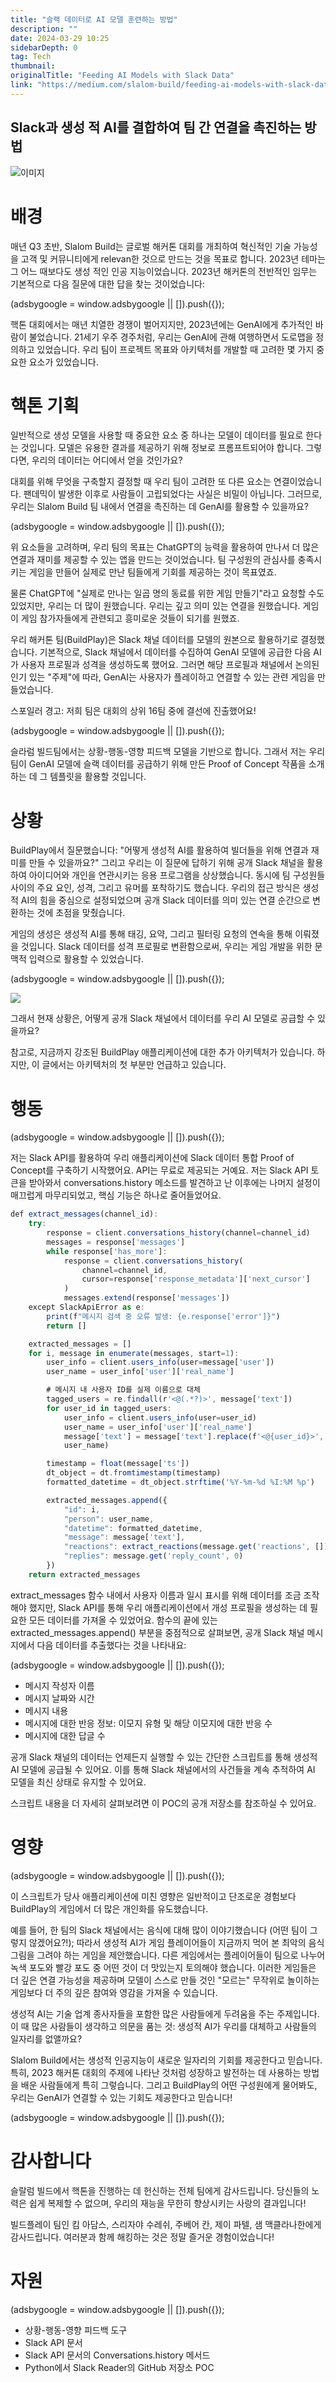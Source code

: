 ```yaml
---
title: "슬랙 데이터로 AI 모델 훈련하는 방법"
description: ""
date: 2024-03-29 10:25
sidebarDepth: 0
tag: Tech
thumbnail: 
originalTitle: "Feeding AI Models with Slack Data"
link: "https://medium.com/slalom-build/feeding-ai-models-with-slack-data-8106550f6485"
---
```



## Slack과 생성 적 AI를 결합하여 팀 간 연결을 촉진하는 방법

![이미지](./img/FeedingAIModelswithSlackData_0.png)

# 배경

매년 Q3 초반, Slalom Build는 글로벌 해커톤 대회를 개최하여 혁신적인 기술 가능성을 고객 및 커뮤니티에게 relevan한 것으로 만드는 것을 목표로 합니다. 2023년 테마는 그 어느 때보다도 생성 적인 인공 지능이었습니다. 2023년 해커톤의 전반적인 임무는 기본적으로 다음 질문에 대한 답을 찾는 것이었습니다:

<!-- ui-log 수평형 -->
<ins class="adsbygoogle"
  style="display:block"
  data-ad-client="ca-pub-4877378276818686"
  data-ad-slot="9743150776"
  data-ad-format="auto"
  data-full-width-responsive="true"></ins>
<component is="script">
(adsbygoogle = window.adsbygoogle || []).push({});
</component>

핵톤 대회에서는 매년 치열한 경쟁이 벌어지지만, 2023년에는 GenAI에게 추가적인 바람이 불었습니다. 21세기 우주 경주처럼, 우리는 GenAI에 관해 여행하면서 도로맵을 정의하고 있었습니다. 우리 팀이 프로젝트 목표와 아키텍처를 개발할 때 고려한 몇 가지 중요한 요소가 있었습니다.

# 핵톤 기획

일반적으로 생성 모델을 사용할 때 중요한 요소 중 하나는 모델이 데이터를 필요로 한다는 것입니다. 모델은 유용한 결과를 제공하기 위해 정보로 프롬프트되어야 합니다. 그렇다면, 우리의 데이터는 어디에서 얻을 것인가요?

대회를 위해 무엇을 구축할지 결정할 때 우리 팀이 고려한 또 다른 요소는 연결이었습니다. 팬데믹이 발생한 이후로 사람들이 고립되었다는 사실은 비밀이 아닙니다. 그러므로, 우리는 Slalom Build 팀 내에서 연결을 촉진하는 데 GenAI를 활용할 수 있을까요?

<!-- ui-log 수평형 -->
<ins class="adsbygoogle"
  style="display:block"
  data-ad-client="ca-pub-4877378276818686"
  data-ad-slot="9743150776"
  data-ad-format="auto"
  data-full-width-responsive="true"></ins>
<component is="script">
(adsbygoogle = window.adsbygoogle || []).push({});
</component>

위 요소들을 고려하며, 우리 팀의 목표는 ChatGPT의 능력을 활용하여 만나서 더 많은 연결과 재미를 제공할 수 있는 앱을 만드는 것이었습니다. 팀 구성원의 관심사를 충족시키는 게임을 만들어 실제로 만난 팀들에게 기회를 제공하는 것이 목표였죠.

물론 ChatGPT에 "실제로 만나는 일곱 명의 동료를 위한 게임 만들기"라고 요청할 수도 있었지만, 우리는 더 많이 원했습니다. 우리는 깊고 의미 있는 연결을 원했습니다. 게임이 게임 참가자들에게 관련되고 흥미로운 것들이 되기를 원했죠.

우리 해커톤 팀(BuildPlay)은 Slack 채널 데이터를 모델의 원본으로 활용하기로 결정했습니다. 기본적으로, Slack 채널에서 데이터를 수집하여 GenAI 모델에 공급한 다음 AI가 사용자 프로필과 성격을 생성하도록 했어요. 그러면 해당 프로필과 채널에서 논의된 인기 있는 "주제"에 따라, GenAI는 사용자가 플레이하고 연결할 수 있는 관련 게임을 만들었습니다.

스포일러 경고: 저희 팀은 대회의 상위 16팀 중에 결선에 진출했어요!

<!-- ui-log 수평형 -->
<ins class="adsbygoogle"
  style="display:block"
  data-ad-client="ca-pub-4877378276818686"
  data-ad-slot="9743150776"
  data-ad-format="auto"
  data-full-width-responsive="true"></ins>
<component is="script">
(adsbygoogle = window.adsbygoogle || []).push({});
</component>

슬라럼 빌드팀에서는 상황-행동-영향 피드백 모델을 기반으로 합니다. 그래서 저는 우리 팀이 GenAI 모델에 슬랙 데이터를 공급하기 위해 만든 Proof of Concept 작품을 소개하는 데 그 템플릿을 활용할 것입니다.

# 상황

BuildPlay에서 질문했습니다: "어떻게 생성적 AI를 활용하여 빌더들을 위해 연결과 재미를 만들 수 있을까요?" 그리고 우리는 이 질문에 답하기 위해 공개 Slack 채널을 활용하여 아이디어와 개인을 연관시키는 응용 프로그램을 상상했습니다. 동시에 팀 구성원들 사이의 주요 요인, 성격, 그리고 유머를 포착하기도 했습니다. 우리의 접근 방식은 생성적 AI의 힘을 중심으로 설정되었으며 공개 Slack 데이터를 의미 있는 연결 순간으로 변환하는 것에 초점을 맞췄습니다.

게임의 생성은 생성적 AI를 통해 태깅, 요약, 그리고 필터링 요청의 연속을 통해 이뤄졌을 것입니다. Slack 데이터를 성격 프로필로 변환함으로써, 우리는 게임 개발을 위한 문맥적 입력으로 활용할 수 있었습니다.

<!-- ui-log 수평형 -->
<ins class="adsbygoogle"
  style="display:block"
  data-ad-client="ca-pub-4877378276818686"
  data-ad-slot="9743150776"
  data-ad-format="auto"
  data-full-width-responsive="true"></ins>
<component is="script">
(adsbygoogle = window.adsbygoogle || []).push({});
</component>

<img src="./img/FeedingAIModelswithSlackData_1.png" />

그래서 현재 상황은, 어떻게 공개 Slack 채널에서 데이터를 우리 AI 모델로 공급할 수 있을까요?

참고로, 지금까지 강조된 BuildPlay 애플리케이션에 대한 추가 아키텍처가 있습니다. 하지만, 이 글에서는 아키텍처의 첫 부분만 언급하고 있습니다.

# 행동

<!-- ui-log 수평형 -->
<ins class="adsbygoogle"
  style="display:block"
  data-ad-client="ca-pub-4877378276818686"
  data-ad-slot="9743150776"
  data-ad-format="auto"
  data-full-width-responsive="true"></ins>
<component is="script">
(adsbygoogle = window.adsbygoogle || []).push({});
</component>

저는 Slack API를 활용하여 우리 애플리케이션에 Slack 데이터 통합 Proof of Concept를 구축하기 시작했어요. API는 무료로 제공되는 거예요. 저는 Slack API 토큰을 받아와서 conversations.history 메소드를 발견하고 난 이후에는 나머지 설정이 매끄럽게 마무리되었고, 핵심 기능은 하나로 줄어들었어요.  

```js
def extract_messages(channel_id):
    try:
        response = client.conversations_history(channel=channel_id)
        messages = response['messages']
        while response['has_more']:
            response = client.conversations_history(
                channel=channel_id,
                cursor=response['response_metadata']['next_cursor']
            )
            messages.extend(response['messages'])
    except SlackApiError as e:
        print(f"메시지 검색 중 오류 발생: {e.response['error']}")
        return []

    extracted_messages = []
    for i, message in enumerate(messages, start=1):
        user_info = client.users_info(user=message['user'])
        user_name = user_info['user']['real_name']

        # 메시지 내 사용자 ID를 실제 이름으로 대체
        tagged_users = re.findall(r'<@(.*?)>', message['text'])
        for user_id in tagged_users:
            user_info = client.users_info(user=user_id)
            user_name = user_info['user']['real_name']
            message['text'] = message['text'].replace(f'<@{user_id}>', 
            user_name)

        timestamp = float(message['ts'])
        dt_object = dt.fromtimestamp(timestamp)
        formatted_datetime = dt_object.strftime('%Y-%m-%d %I:%M %p')

        extracted_messages.append({
            "id": i,
            "person": user_name,
            "datetime": formatted_datetime,
            "message": message['text'],
            "reactions": extract_reactions(message.get('reactions', [])),
            "replies": message.get('reply_count', 0)
        })
    return extracted_messages
```

extract_messages 함수 내에서 사용자 이름과 일시 표시를 위해 데이터를 조금 조작해야 했지만, Slack API를 통해 우리 애플리케이션에서 개성 프로필을 생성하는 데 필요한 모든 데이터를 가져올 수 있었어요. 함수의 끝에 있는 extracted_messages.append() 부분을 중점적으로 살펴보면, 공개 Slack 채널 메시지에서 다음 데이터를 추출했다는 것을 나타내요:

<!-- ui-log 수평형 -->
<ins class="adsbygoogle"
  style="display:block"
  data-ad-client="ca-pub-4877378276818686"
  data-ad-slot="9743150776"
  data-ad-format="auto"
  data-full-width-responsive="true"></ins>
<component is="script">
(adsbygoogle = window.adsbygoogle || []).push({});
</component>

- 메시지 작성자 이름
- 메시지 날짜와 시간
- 메시지 내용
- 메시지에 대한 반응 정보: 이모지 유형 및 해당 이모지에 대한 반응 수
- 메시지에 대한 답글 수

공개 Slack 채널의 데이터는 언제든지 실행할 수 있는 간단한 스크립트를 통해 생성적 AI 모델에 공급될 수 있어요. 이를 통해 Slack 채널에서의 사건들을 계속 추적하여 AI 모델을 최신 상태로 유지할 수 있어요.

스크립트 내용을 더 자세히 살펴보려면 이 POC의 공개 저장소를 참조하실 수 있어요.

# 영향

<!-- ui-log 수평형 -->
<ins class="adsbygoogle"
  style="display:block"
  data-ad-client="ca-pub-4877378276818686"
  data-ad-slot="9743150776"
  data-ad-format="auto"
  data-full-width-responsive="true"></ins>
<component is="script">
(adsbygoogle = window.adsbygoogle || []).push({});
</component>

이 스크립트가 당사 애플리케이션에 미친 영향은 일반적이고 단조로운 경험보다 BuildPlay의 게임에서 더 많은 개인화를 유도했습니다.

예를 들어, 한 팀의 Slack 채널에서는 음식에 대해 많이 이야기했습니다 (어떤 팀이 그렇지 않겠어요?!); 따라서 생성적 AI가 게임 플레이어들이 지금까지 먹어 본 최악의 음식 그림을 그려야 하는 게임을 제안했습니다. 다른 게임에서는 플레이어들이 팀으로 나누어 녹색 포도와 빨강 포도 중 어떤 것이 더 맛있는지 토의해야 했습니다. 이러한 게임들은 더 깊은 연결 가능성을 제공하며 모델이 스스로 만들 것인 "모르는" 무작위로 놀이하는 게임보다 더 주의 깊은 참여와 영감을 가져올 수 있습니다.

생성적 AI는 기술 업계 종사자들을 포함한 많은 사람들에게 두려움을 주는 주제입니다. 이 때 많은 사람들이 생각하고 의문을 품는 것: 생성적 AI가 우리를 대체하고 사람들의 일자리를 없앨까요?

Slalom Build에서는 생성적 인공지능이 새로운 일자리의 기회를 제공한다고 믿습니다. 특히, 2023 해커톤 대회의 주제에 나타난 것처럼 성장하고 발전하는 데 사용하는 방법을 배운 사람들에게 특히 그렇습니다. 그리고 BuildPlay의 어떤 구성원에게 물어봐도, 우리는 GenAI가 연결할 수 있는 기회도 제공한다고 믿습니다!

<!-- ui-log 수평형 -->
<ins class="adsbygoogle"
  style="display:block"
  data-ad-client="ca-pub-4877378276818686"
  data-ad-slot="9743150776"
  data-ad-format="auto"
  data-full-width-responsive="true"></ins>
<component is="script">
(adsbygoogle = window.adsbygoogle || []).push({});
</component>

# 감사합니다

슬랄럼 빌드에서 핵톤을 진행하는 데 헌신하는 전체 팀에게 감사드립니다. 당신들의 노력은 쉽게 복제할 수 없으며, 우리의 재능을 무한히 향상시키는 사랑의 결과입니다!

빌드플레이 팀인 킴 아담스, 스리자야 수레쉬, 주베어 칸, 제이 파텔, 샘 맥클라나한에게 감사드립니다. 여러분과 함께 해킹하는 것은 정말 즐거운 경험이었습니다!

# 자원

<!-- ui-log 수평형 -->
<ins class="adsbygoogle"
  style="display:block"
  data-ad-client="ca-pub-4877378276818686"
  data-ad-slot="9743150776"
  data-ad-format="auto"
  data-full-width-responsive="true"></ins>
<component is="script">
(adsbygoogle = window.adsbygoogle || []).push({});
</component>

- 상황-행동-영향 피드백 도구
- Slack API 문서
- Slack API 문서의 Conversations.history 메서드
- Python에서 Slack Reader의 GitHub 저장소 POC